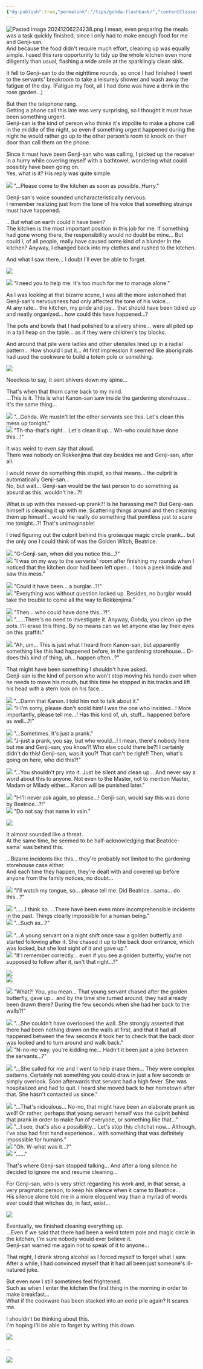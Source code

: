 ```yaml
---
{"dg-publish":true,"permalink":"/tips/gohda-flashback/","contentClasses":"center-headings red-truth red-links blue-truth","created":"2025-02-27T17:44:11.940+01:00","updated":"2025-04-06T13:32:10.309+02:00"}
---
```


![Pasted image 20241206224238.png](/img/user/Attachments/Pasted%20image%2020241206224238.png)
I mean, even preparing the meals was a task quickly finished, since I only had to make enough food for me and Genji-san.  
And because the food didn't require much effort, cleaning up was equally simple. I used this rare opportunity to tidy up the whole kitchen even more diligently than usual, flashing a wide smile at the sparklingly clean sink.

It fell to Genji-san to do the nighttime rounds, so once I had finished I went to the servants' breakroom to take a leisurely shower and wash away the fatigue of the day. (Fatigue my foot, all I had done was have a drink in the rose garden...)  
  
But then the telephone rang.  
Getting a phone call this late was very surprising, so I thought it must have been something urgent.  
Genji-san is the kind of person who thinks it's impolite to make a phone call in the middle of the night, so even if something urgent happened during the night he would rather go up to the other person's room to knock on their door than call them on the phone.  
  
Since it must have been Genji-san who was calling, I picked up the receiver in a hurry while covering myself with a bathtowel, wondering what could possibly have been going on.  
Yes, what is it? His reply was quite simple.

  
![](https://lparchive.org/Umineko-no-Naku-Koro-ni/Update%20184/16-gen_a11_def1.png) "...Please come to the kitchen as soon as possible. Hurry."  
  
Genji-san's voice sounded uncharacteristically nervous.  
I remember realizing just from the tone of his voice that something strange must have happened.  
  
...But what on earth could it have been?  
The kitchen is the most important position in this job for me. If something had gone wrong there, the responsibility would no doubt be mine... But could I, of all people, really have caused some kind of a blunder in the kitchen? Anyway, I changed back into my clothes and rushed to the kitchen.  
  
And what I saw there... I doubt I'll ever be able to forget.  
  
![](https://lparchive.org/Umineko-no-Naku-Koro-ni/Update%20184/17-Gohda14.jpg)  
  
![](https://lparchive.org/Umineko-no-Naku-Koro-ni/Update%20184/16-gen_a11_def1.png) "I need you to help me. It's too much for me to manage alone."  
  
As I was looking at that bizarre scene, I was all the more astonished that Genji-san's nervousness had only affected the tone of his voice...  
At any rate... the kitchen, my pride and joy... that should have been tidied up and neatly organized... how could this have happened...?  
  
The pots and bowls that I had polished to a silvery shine... were all piled up in a tall heap on the table... as if they were children's toy blocks.  
  
And around that pile were ladles and other utensiles lined up in a radial pattern... How should I put it... At first impression it seemed like aboriginals had used the cookware to build a totem pole or something.  
  
![](https://lparchive.org/Umineko-no-Naku-Koro-ni/Update%20184/18-Gohda15.jpg)

Needless to say, it sent shivers down my spine...  
  
That's when that thorn came back to my mind.  
...This is it. This is what Kanon-san saw inside the gardening storehouse... It's the same thing...  
  
![](https://lparchive.org/Umineko-no-Naku-Koro-ni/Update%20184/16-gen_a11_def1.png) "...Gohda. We mustn't let the other servants see this. Let's clean this mess up tonight."  
![](https://lparchive.org/Umineko-no-Naku-Koro-ni/Update%20184/9-goh_a11_hohoemi1.png) "Th-tha-that's right... Let's clean it up... Wh-who could have done this...!"  
  
It was weird to even say that aloud.  
There was nobody on Rokkenjima that day besides me and Genji-san, after all.  
  
I would never do something this stupid, so that means... the culprit is automatically Genji-san...  
No, but wait... Genji-san would be the last person to do something as absurd as this, wouldn't he...?!  
  
What is up with this messed-up prank?! Is he harassing me?! But Genji-san himself is cleaning it up with me. Scattering things around and then cleaning them up himself... would he really do something that pointless just to scare me tonight...?! That's unimaginable!  
  
I tried figuring out the culprit behind this grotesque magic circle prank... but the only one I could think of was the Golden Witch, Beatrice.  
  
![](https://lparchive.org/Umineko-no-Naku-Koro-ni/Update%20184/9-goh_a11_hohoemi1.png) "G-Genji-san, when did you notice this...?"  
![](https://lparchive.org/Umineko-no-Naku-Koro-ni/Update%20184/16-gen_a11_def1.png) "I was on my way to the servants' room after finishing my rounds when I noticed that the kitchen door had been left open... I took a peek inside and saw this mess."  
  
![](https://lparchive.org/Umineko-no-Naku-Koro-ni/Update%20184/9-goh_a11_hohoemi1.png) "Could it have been... a burglar...?!"  
![](https://lparchive.org/Umineko-no-Naku-Koro-ni/Update%20184/16-gen_a11_def1.png) "Everything was without question locked up. Besides, no burglar would take the trouble to come all the way to Rokkenjima."  
  
![](https://lparchive.org/Umineko-no-Naku-Koro-ni/Update%20184/9-goh_a11_hohoemi1.png) "Then... who could have done this...?!"  
![](https://lparchive.org/Umineko-no-Naku-Koro-ni/Update%20184/16-gen_a11_def1.png) "......There's no need to investigate it. Anyway, Gohda, you clean up the pots. I'll erase this thing. By no means can we let anyone else lay their eyes on this graffiti."  
  
![](https://lparchive.org/Umineko-no-Naku-Koro-ni/Update%20184/9-goh_a11_hohoemi1.png) "Ah, um... This is just what I heard from Kanon-san, but apparently something like this had happened before, in the gardening storehouse... D-does this kind of thing, uh... happen often...?"  
  
That might have been something I shouldn't have asked.  
Genji-san is the kind of person who won't stop moving his hands even when he needs to move his mouth, but this time he stopped in his tracks and lift his head with a stern look on his face...  
  
![](https://lparchive.org/Umineko-no-Naku-Koro-ni/Update%20184/16-gen_a11_def1.png) "...Damn that Kanon. I told him not to talk about it."  
![](https://lparchive.org/Umineko-no-Naku-Koro-ni/Update%20184/9-goh_a11_hohoemi1.png) "I-I'm sorry, please don't scold him! I was the one who insisted...! More importantly, please tell me...! Has this kind of, uh, stuff... happened before as well...?!"  
  
![](https://lparchive.org/Umineko-no-Naku-Koro-ni/Update%20184/16-gen_a11_def1.png) "...Sometimes. It's just a prank."  
![](https://lparchive.org/Umineko-no-Naku-Koro-ni/Update%20184/9-goh_a11_hohoemi1.png) "J-just a prank, you say, but who would...! I mean, there's nobody here but me and Genji-san, you know?! Who else could there be?! I certainly didn't do this! Genji-san, was it you?! That can't be right!! Then, what's going on here, who did this?!"  
  
![](https://lparchive.org/Umineko-no-Naku-Koro-ni/Update%20184/16-gen_a11_def1.png) "...You shouldn't pry into it. Just be silent and clean up... And never say a word about this to anyone. Not even to the Master, not to mention Master, Madam or Milady either... Kanon will be punished later."  
  
![](https://lparchive.org/Umineko-no-Naku-Koro-ni/Update%20184/9-goh_a11_hohoemi1.png) "I-I'll never ask again, so please...! Genji-san, would say this was done by Beatrice...?!"  
![](https://lparchive.org/Umineko-no-Naku-Koro-ni/Update%20184/16-gen_a11_def1.png) "Do not say that name in vain."  
  
![](https://lparchive.org/Umineko-no-Naku-Koro-ni/Update%20184/19-Gohda16.jpg)  
  
  
It almost sounded like a threat.  
At the same time, he seemed to be half-acknowledging that Beatrice-sama' was behind this.  
  
...Bizarre incidents like this... they're probably not limited to the gardening storehouse case either.  
And each time they happen, they're dealt with and covered up before anyone from the family notices, no doubt...  
  
![](https://lparchive.org/Umineko-no-Naku-Koro-ni/Update%20184/9-goh_a11_hohoemi1.png) "I'll watch my tongue, so... please tell me. Did Beatrice...sama... do this...?"  
  
![](https://lparchive.org/Umineko-no-Naku-Koro-ni/Update%20184/16-gen_a11_def1.png) "......I think so. ...There have been even more incomprehensible incidents in the past. Things clearly impossible for a human being."  
![](https://lparchive.org/Umineko-no-Naku-Koro-ni/Update%20184/9-goh_a11_hohoemi1.png) "...Such as...?"  
  
![](https://lparchive.org/Umineko-no-Naku-Koro-ni/Update%20184/16-gen_a11_def1.png) "...A young servant on a night shift once saw a golden butterfly and started following after it. She chased it up to the back door entrance, which was locked, but she lost sight of it and gave up."  
![](https://lparchive.org/Umineko-no-Naku-Koro-ni/Update%20184/9-goh_a11_hohoemi1.png) "If I remember correctly... even if you see a golden butterfly, you're not supposed to follow after it, isn't that right...?"  
  
![](https://lparchive.org/Umineko-no-Naku-Koro-ni/Update%20184/20-Gohda17.jpg)  
![](https://lparchive.org/Umineko-no-Naku-Koro-ni/Update%20184/21-Gohda18.jpg)  
  
![](https://lparchive.org/Umineko-no-Naku-Koro-ni/Update%20184/9-goh_a11_hohoemi1.png) "What?! You, you mean... That young servant chased after the golden butterfly, gave up... and by the time she turned around, they had already been drawn there? During the few seconds when she had her back to the walls?!"  
  
![](https://lparchive.org/Umineko-no-Naku-Koro-ni/Update%20184/16-gen_a11_def1.png) "...She couldn't have overlooked the wall. She strongly asserted that there had been nothing drawn on the walls at first, and that it had all happened between the few seconds it took her to check that the back door was locked and to turn around and walk back."  
![](https://lparchive.org/Umineko-no-Naku-Koro-ni/Update%20184/9-goh_a11_hohoemi1.png) "N-no-no way, you're kidding me... Hadn't it been just a joke between the servants...?"  
  
![](https://lparchive.org/Umineko-no-Naku-Koro-ni/Update%20184/16-gen_a11_def1.png) "...She called for me and I went to help erase them... They were complex patterns. Certainly not something you could draw in just a few seconds or simply overlook. Soon afterwards that servant had a high fever. She was hospitalized and had to quit. I heard she moved back to her hometown after that. She hasn't contacted us since."  
  
![](https://lparchive.org/Umineko-no-Naku-Koro-ni/Update%20184/9-goh_a11_hohoemi1.png) "...That's ridiculous... No-no, that might have been an elaborate prank as well! Or rather, perhaps that young servant herself was the culprit behind that prank in order to make fun of everyone, or something like that..."  
![](https://lparchive.org/Umineko-no-Naku-Koro-ni/Update%20184/16-gen_a11_def1.png) "...I see, that's also a possibility... Let's stop this chitchat now... Although, I've also had first hand experience... with something that was definitely impossible for humans."  
![](https://lparchive.org/Umineko-no-Naku-Koro-ni/Update%20184/9-goh_a11_hohoemi1.png) "Oh. W-what was it...?"  
![](https://lparchive.org/Umineko-no-Naku-Koro-ni/Update%20184/16-gen_a11_def1.png) "......"  
  
  
That's where Genji-san stopped talking... And after a long silence he decided to ignore me and resume cleaning...  
  
For Genji-san, who is very strict regarding his work and, in that sense, a very pragmatic person, to keep his silence when it came to Beatrice...  
His silence alone told me in a more eloquent way than a myriad of words ever could that witches do, in fact, exist...  
  
![](https://lparchive.org/Umineko-no-Naku-Koro-ni/Update%20184/22-Gohda19.jpg)  

  
Eventually, we finished cleaning everything up.  
...Even if we said that there had been a weird totem pole and magic circle in the kitchen, I'm sure nobody would ever believe it.  
Genji-san warned me again not to speak of it to anyone...  
  
  
  
That night, I drank strong alcohol as I forced myself to forget what I saw.  
After a while, I had convinced myself that it had all been just someone's ill-natured joke.  
  
But even now I still sometimes feel frightened.  
Such as when I enter the kitchen the first thing in the morning in order to make breakfast...  
What if the cookware has been stacked into an eerie pile again? It scares me.  
  
I shouldn't be thinking about this.  
I'm hoping I'll be able to forget by writing this down.  
  
![](https://lparchive.org/Umineko-no-Naku-Koro-ni/Update%20184/23-Gohda20.jpg)  

...  

![](https://lparchive.org/Umineko-no-Naku-Koro-ni/Update%20184/24-cooktroll.gif)